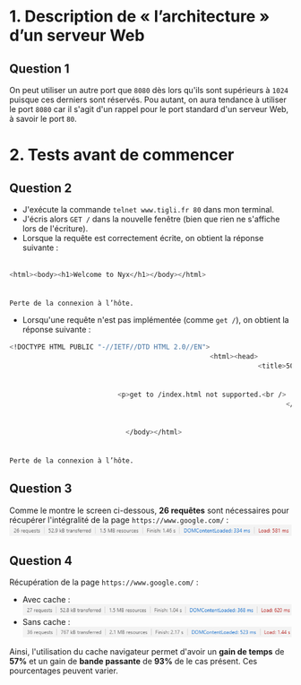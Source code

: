 # 1. Description de « l’architecture » d’un serveur Web 

## Question 1

On peut utiliser un autre port que `8080` dès lors qu'ils sont supérieurs à `1024` puisque ces derniers sont réservés.
Pou autant, on aura tendance à utiliser le port `8080` car il s'agit d'un rappel pour le port standard d'un serveur Web, à savoir le port `80`.

# 2. Tests avant de commencer

## Question 2

* J'exécute la commande `telnet www.tigli.fr 80` dans mon terminal.
* J'écris alors `GET /` dans la nouvelle fenêtre (bien que rien ne s'affiche lors de l'écriture).
* Lorsque la requête est correctement écrite, on obtient la réponse suivante :

```bash

<html><body><h1>Welcome to Nyx</h1></body></html>


Perte de la connexion à l’hôte.

```

* Lorsqu'une requête n'est pas implémentée (comme `get /`), on obtient la réponse suivante :

```bash
<!DOCTYPE HTML PUBLIC "-//IETF//DTD HTML 2.0//EN">
                                                  <html><head>
                                                              <title>501 Method Not Implemented</title>
                                                                                                       </head><body>
                                                                                                                    <h1>Method Not Implemented</h1>
                           <p>get to /index.html not supported.<br />
                                                                     </p>
                                                                         <hr>
                                                                             <address>Apache/2.2.14 (Ubuntu) Server at nyx.unice.fr Port 80</address>
                             </body></html>


Perte de la connexion à l’hôte.

```

## Question 3

Comme le montre le screen ci-dessous, **26 requêtes** sont nécessaires pour récupérer l'intégralité de la page `https://www.google.com/` :
<img alt="TD1-Q3" src="resources/TD1-Q3.png"/>

## Question 4

Récupération de la page `https://www.google.com/` :

* Avec cache : <img alt="TD1-Q4-Cache" src="resources/TD1-Q4-Cache.png"/>
* Sans cache : <img alt="TD1-Q4-Cacheless" src="resources/TD1-Q4-Cacheless.png"/>

Ainsi, l'utilisation du cache navigateur permet d'avoir un **gain de temps** de **57%** et un gain de **bande passante** de **93%** de le cas présent. Ces pourcentages peuvent varier.